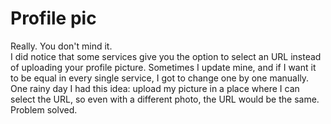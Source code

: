 # Profile pic
Really. You don't mind it.<br>
I did notice that some services give you the option to select an URL instead of uploading your profile picture. Sometimes I update mine, and if I want it to be equal in every single service, I got to change one by one manually. One rainy day I had this idea: upload my picture in a place where I can select the URL, so even with a different photo, the URL would be the same.<br>
Problem solved.
